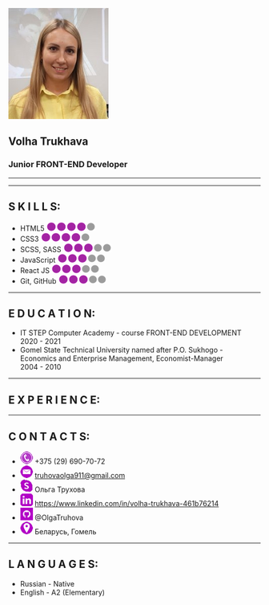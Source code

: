 ![img](./img/my_foto.jpg)
## __Volha Trukhava__
### Junior FRONT-END Developer
***
***

## S K I L L S:
* HTML5 ![img](./img/dot.png)![img](./img/dot.png)![img](./img/dot.png)![img](./img/dot.png)![img](./img/circle.png)  
* CSS3 ![img](./img/dot.png)![img](./img/dot.png)![img](./img/dot.png)![img](./img/dot.png)![img](./img/circle.png)  
* SCSS, SASS ![img](./img/dot.png)![img](./img/dot.png)![img](./img/dot.png)![img](./img/circle.png)![img](./img/circle.png)  
* JavaScript ![img](./img/dot.png)![img](./img/dot.png)![img](./img/dot.png)![img](\./img/circle.png)![img](./img/circle.png)  
* React JS ![img](./img/dot.png)![img](./img/dot.png)![img](./img/dot.png)![img](./img/circle.png)![img](./img/circle.png)  
* Git, GitHub ![img](./img/dot.png)![img](./img/dot.png)![img](./img/dot.png)![img](./img/circle.png)![img](./img/circle.png)
***

## E D U C A T I O N:
* IT STEP Computer Academy - course FRONT-END DEVELOPMENT  
2020 - 2021
* Gomel State Technical University named after P.O. Sukhogo -  
Economics and Enterprise Management, Economist-Manager  
2004 - 2010
***

## E X P E R I E N C E:
***

## C O N T A C T S: 
* ![img](./img/phone.png) +375 (29) 690-70-72
* ![img](./img/email.png) truhovaolga911@gmail.com
* ![img](./img/Skype.png) Ольга Трухова
* ![img](./img/linkedIn.png) https://www.linkedin.com/in/volha-trukhava-461b76214  
* ![img](./img/github.png) @OlgaTruhova
* ![img](./img/Location.png) Беларусь, Гомель


***

## L A N G U A G E S:  
* Russian - Native   
* English - A2 (Elementary)








<!-- ![](D:RS-School\rsschool-cv\img\my_foto.jpd) -->

